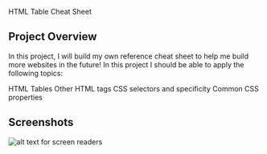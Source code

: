 HTML Table Cheat Sheet

## Project Overview

In this project, I will build my own reference cheat sheet to help me build more websites in the future!
In this project I should be able to apply the following topics:

HTML Tables
Other HTML tags
CSS selectors and specificity
Common CSS properties

## Screenshots
 ![ alt text for screen readers](/path/to/img.png)